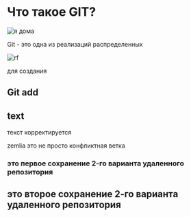 # Что такое GIT?

![я дома](www.google.com/url?sa=i&url=https%3A%2F%2Fklike.net%2F3962-ja-doma-krasivye-kartinki-40-foto.html&psig=AOvVaw0M5EGEtu0vxdqcT8narle8&ust=1650703848637000&source=images&cd=vfe&ved=0CAwQjRxqFwoTCIiGuJelp_cCFQAAAAAdAAAAABAD)

Git - это одна из реализаций распределенных 

![rf](https://avatars.mds.yandex.net/i?id=86ab8798350b2f1a32ce81b541595c7e-2368479-images-thumbs&n=13)

для создания 

## Git add

## text

текст корректируется

zemlia
это не просто конфликтная ветка

### это первое сохранение 2-го варианта удаленного репозитория
 
## это второе сохранение 2-го варианта удаленного репозитория
